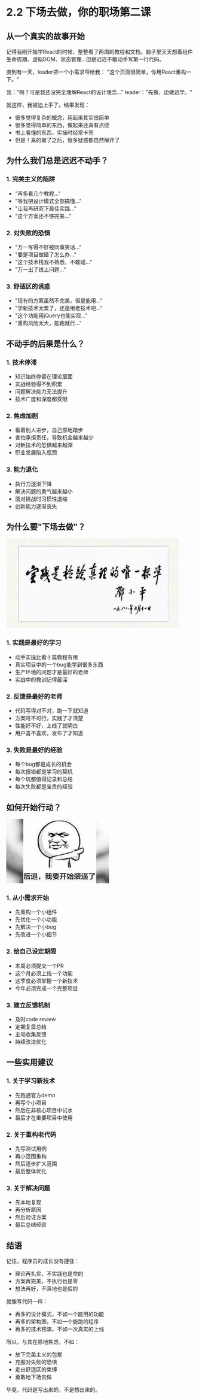 # 2.2 下场去做，你的职场第二课

## 从一个真实的故事开始

记得我刚开始学React的时候，整整看了两周的教程和文档。脑子里天天想着组件生命周期、虚拟DOM、状态管理...但是迟迟不敢动手写第一行代码。

直到有一天，leader把一个小需求甩给我：
"这个页面很简单，你用React重构一下。"

我："啊？可是我还没完全理解React的设计理念..."
leader："先做，边做边学。"

就这样，我被迫上手了。结果发现：
- 很多觉得复杂的概念，用起来其实很简单
- 很多觉得简单的东西，做起来还真有点绕
- 书上看懂的东西，实操时经常卡壳
- 但是！真的做了之后，很多疑惑都自然解开了

## 为什么我们总是迟迟不动手？

### 1. 完美主义的陷阱
- "再多看几个教程..."
- "等我把设计模式全部搞懂..."
- "让我再研究下最佳实践..."
- "这个方案还不够完美..."

### 2. 对失败的恐惧
- "万一写得不好被同事笑话..."
- "要是项目做砸了怎么办..."
- "这个技术栈我不熟悉，不敢碰..."
- "万一出了线上问题..."

### 3. 舒适区的诱惑
- "现有的方案虽然不完美，但是能用..."
- "学新技术太累了，还是用老技术吧..."
- "这个功能用jQuery也能实现..."
- "重构风险太大，能跑就行..."

## 不动手的后果是什么？

### 1. 技术停滞
- 知识始终停留在理论层面
- 实战经验得不到积累
- 问题解决能力无法提升
- 技术广度和深度都受限

### 2. 焦虑加剧
- 看着别人进步，自己原地踏步
- 害怕承担责任，导致机会越来越少
- 对新技术的恐惧越来越深
- 职业发展陷入瓶颈

### 3. 能力退化
- 执行力逐渐下降
- 解决问题的勇气越来越小
- 面对挑战时习惯性退缩
- 创新能力逐渐丧失

## 为什么要"下场去做"？

![实践出真知](../assets/images/chapter2/practice.jpg)

### 1. 实践是最好的学习
- 动手实操比看十篇教程有用
- 真实项目中的一个bug能学到很多东西
- 生产环境的问题才是最好的老师
- 实战中的教训记得最深

### 2. 反馈是最好的老师
- 代码写得对不对，跑一下就知道
- 方案可不可行，实践了才清楚
- 性能好不好，上线了就明白
- 用户喜不喜欢，发布了才知道

### 3. 失败是最好的经验
- 每个bug都是成长的机会
- 每次报错都是学习的契机
- 每个坑都值得记录和总结
- 每次失败都是宝贵的经验

## 如何开始行动？

![开始行动](../assets/images/chapter2/take-action.jpg)

### 1. 从小需求开始
- 先重构一个小组件
- 先优化一个小功能
- 先解决一个小bug
- 先改进一个小细节

### 2. 给自己设定期限
- 本周必须提交一个PR
- 这个月必须上线一个功能
- 这季度必须掌握一个新技术
- 今年必须完成一个完整项目

### 3. 建立反馈机制
- 及时code review
- 定期复盘总结
- 主动收集反馈
- 持续改进优化

## 一些实用建议

### 1. 关于学习新技术
- 先跑通官方demo
- 再写个小项目
- 然后在非核心项目中试水
- 最后才在重要项目中使用

### 2. 关于重构老代码
- 先写测试用例
- 再小范围重构
- 然后逐步扩大范围
- 最后整体优化

### 3. 关于解决问题
- 先本地复现
- 再分析原因
- 然后验证方案
- 最后总结经验

## 结语

记住，程序员的成长没有捷径：
- 理论再扎实，不实践也是空的
- 方案再完美，不执行也是零
- 想法再好，不落地也是假的

就像写代码一样：
- 再多的设计模式，不如一个能用的功能
- 再多的架构图，不如一个能跑的程序
- 再多的技术预演，不如一次真实的上线

所以，与其在原地焦虑，不如：
- 放下完美主义的包袱
- 克服对失败的恐惧
- 走出舒适区的束缚
- 勇敢地下场去做

毕竟，代码是写出来的，不是想出来的。
